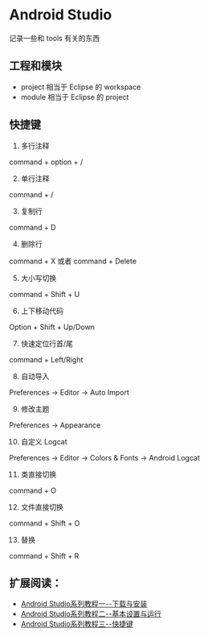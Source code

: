 # Android Studio 
记录一些和 tools 有关的东西

## 工程和模块

* project 相当于 Eclipse 的 workspace
* module 相当于 Eclipse 的 project


## 快捷键

1. 多行注释

command + option + /

2. 单行注释

command + /

3. 复制行

command + D

4. 删除行

command + X 或者 command + Delete

5. 大小写切换

command + Shift + U

6. 上下移动代码

Option + Shift + Up/Down

7. 快速定位行首/尾

command + Left/Right

8. 自动导入

Preferences -> Editor -> Auto Import 

9. 修改主题

Preferences -> Appearance 

10. 自定义 Logcat

Preferences -> Editor -> Colors & Fonts -> Android Logcat

11. 类直接切换

command + O

12. 文件直接切换

command + Shift + O

13. 替换

command + Shift + R

## 扩展阅读：

* [Android Studio系列教程一--下载与安装](http://stormzhang.com/devtools/2014/11/25/android-studio-tutorial1/)
* [Android Studio系列教程二--基本设置与运行](http://stormzhang.com/devtools/2014/11/28/android-studio-tutorial2/)
* [Android Studio系列教程三--快捷键](http://stormzhang.com/devtools/2014/12/09/android-studio-tutorial3/)